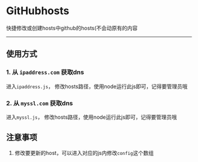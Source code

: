 # GitHubhosts
快捷修改或创建hosts中github的hosts(不会动原有的内容

***
## 使用方式

### 1. 从 `ipaddress.com` 获取dns
进入`ipaddress.js`， 修改hosts路径，使用node运行此js即可，记得要管理员哦

### 2. 从 `myssl.com` 获取dns
进入`myssl.js`， 修改hosts路径，使用node运行此js即可，记得要管理员哦

## 注意事项
 1. 修改要更新的host，可以进入对应的js内修改`config`这个数组
